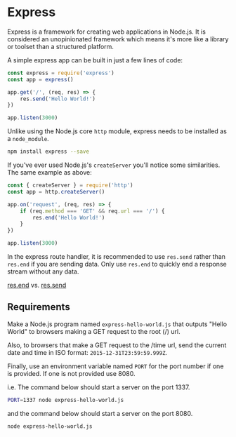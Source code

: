 # Express

Express is a framework for creating web applications in Node.js. It is
considered an unopinionated framework which means it's more like a library or
toolset than a structured platform.

A simple express app can be built in just a few lines of code:

```js
const express = require('express')
const app = express()

app.get('/', (req, res) => {
    res.send('Hello World!')
})

app.listen(3000)
```

Unlike using the Node.js core `http` module, express needs to be installed as a
`node_module`.

```bash
npm install express --save
```


If you've ever used Node.js's `createServer` you'll notice some similarities.
The same example as above:

```js
const { createServer } = require('http')
const app = http.createServer()

app.on('request', (req, res) => {
    if (req.method === 'GET' && req.url === '/') {
        res.end('Hello World!')
    }
})

app.listen(3000)
```

In the express route handler, it is recommended to use `res.send` rather than
`res.end` if you are sending data. Only use `res.end` to quickly end a response
stream without any data.

[res.end](http://expressjs.com/en/api.html#res.end) vs.
[res.send](http://expressjs.com/en/api.html#res.send)

## Requirements

Make a Node.js program named `express-hello-world.js` that outputs "Hello World"
to browsers making a GET request to the root (/) url.

Also, to browsers that make a GET request to the /time url, send the current
date and time in ISO format: `2015-12-31T23:59:59.999Z`.

Finally, use an environment variable named `PORT` for the port number if one is
provided. If one is not provided use 8080.

i.e. The command below should start a server on the port 1337.

```bash
PORT=1337 node express-hello-world.js
```

and the command below should start a server on the port 8080.

```bash
node express-hello-world.js
```
